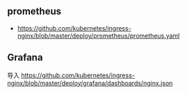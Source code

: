 ## prometheus

* https://github.com/kubernetes/ingress-nginx/blob/master/deploy/prometheus/prometheus.yaml

## Grafana

导入 https://github.com/kubernetes/ingress-nginx/blob/master/deploy/grafana/dashboards/nginx.json
